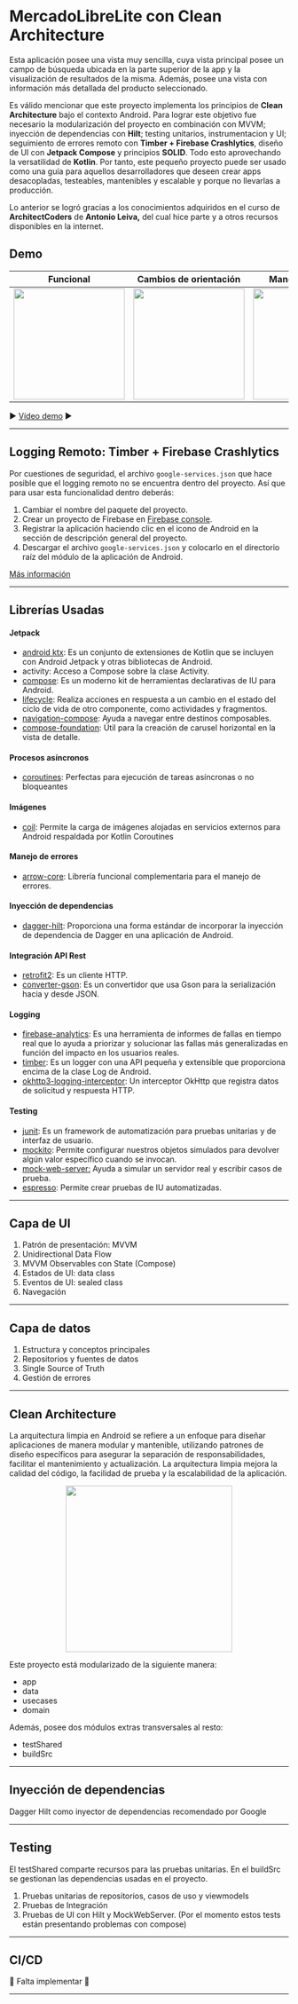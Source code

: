  # MercadoLibreLite con Clean Architecture

Esta aplicación posee una vista muy sencilla, cuya vista principal posee un campo de búsqueda ubicada en la parte superior de la app y la visualización de resultados de la misma. Además, posee una vista con información más detallada del producto seleccionado.

Es válido mencionar que este proyecto implementa los principios de **Clean Architecture** bajo el contexto Android. Para lograr este objetivo fue necesario la modularización del proyecto en combinación con MVVM; inyección de dependencias con **Hilt**; testing unitarios, instrumentacion y UI; seguimiento de errores remoto con **Timber + Firebase Crashlytics**, diseño de UI con **Jetpack Compose** y principios **SOLID**. Todo esto aprovechando la versatilidad de **Kotlin**. Por tanto, este pequeño proyecto puede ser usado como una guía para aquellos desarrolladores que deseen crear apps desacopladas, testeables, mantenibles y escalable y porque no llevarlas a producción.

Lo anterior se logró gracias a los conocimientos adquiridos en el curso de **ArchitectCoders** de **Antonio Leiva,** del cual hice parte y a otros recursos disponibles en la internet.

## Demo

| Funcional | Cambios de orientación | Manejo de errores
|--|--|--|
| <img src="images/part1.gif" width="200px"> | <img src="images/part2.gif" width="200px"> | <img src="images/part3.gif" width="200px"> | 


:arrow_forward: [Vídeo demo](https://youtu.be/MIb5NvRfV8k "Vídeo demo") :arrow_forward:

------------

## Logging Remoto: Timber + Firebase Crashlytics
Por cuestiones de seguridad, el archivo `google-services.json` que hace posible que el logging remoto no se encuentra dentro del proyecto. Así que para usar esta funcionalidad dentro deberás:

1. Cambiar el nombre del paquete del proyecto.
2. Crear un proyecto de Firebase en [Firebase console](http://https://console.firebase.google.com/?authuser=0 "Firebase console").
3. Registrar la aplicación haciendo clic en el icono de Android en la sección de descripción general del proyecto.
4. Descargar el archivo `google-services.json` y colocarlo en el directorio raíz del módulo de la aplicación de Android.

[Más información](https://proandroiddev.com/remote-logging-with-timber-and-firebase-realtime-database-a9dfbe66284c "Más información")

------------

## Librerías Usadas 

#### Jetpack
- [android ktx](https://developer.android.com/kotlin/ktx "android ktx"): Es un conjunto de extensiones de Kotlin que se incluyen con Android Jetpack y otras bibliotecas de Android.
- activity: Acceso a Compose sobre la clase Activity.
- [compose](https://developer.android.com/jetpack/androidx/releases/compose?hl=en "compose"): Es un moderno kit de herramientas declarativas de IU para Android.
- [lifecycle](https://developer.android.com/jetpack/androidx/releases/lifecycle "lifecycle"): Realiza  acciones en respuesta a un cambio en el estado del ciclo de vida de otro componente, como actividades y fragmentos.
- [navigation-compose](https://developer.android.com/jetpack/compose/navigation "navigation-compose"): Ayuda a navegar entre destinos composables. 
- [compose-foundation](https://developer.android.com/jetpack/androidx/releases/compose-foundation "compose-foundation"):  Útil para la creación de carusel horizontal en la vista de detalle.

#### Procesos asíncronos
- [coroutines](https://kotlinlang.org/docs/coroutines-overview.html "coroutines"): Perfectas para ejecución de tareas asíncronas o no bloqueantes


#### Imágenes
-  [coil](https://coil-kt.github.io/coil/ "coil"): Permite la carga de imágenes alojadas en servicios externos para Android respaldada por Kotlin Coroutines

#### Manejo de errores
- [arrow-core](https://arrow-kt.io/docs/core/ "arrow-core"): Librería funcional complementaria para el manejo de errores.

#### Inyección de dependencias
- [dagger-hilt](https://dagger.dev/hilt/ "dagger-hilt"): Proporciona una forma estándar de incorporar la inyección de dependencia de Dagger en una aplicación de Android.

#### Integración API Rest 
- [retrofit2](https://square.github.io/retrofit/ "retrofit2"): Es un cliente HTTP.
- [converter-gson](https://github.com/square/retrofit/tree/master/retrofit-converters/gson "converter-gson"): Es un convertidor que usa Gson para la serialización hacia y desde JSON.

#### Logging
- [firebase-analytics](https://firebase.google.com/products/analytics/ "firebase-analytics"): Es una herramienta de informes de fallas en tiempo real que lo ayuda a priorizar y solucionar las fallas más generalizadas en función del impacto en los usuarios reales.
- [timber](https://github.com/JakeWharton/timber "timber"): Es un logger con una API pequeña y extensible que proporciona encima de la clase Log de Android.
- [okhttp3-logging-interceptor](https://github.com/square/okhttp/tree/master/okhttp-logging-interceptor "logging-interceptor"): Un interceptor OkHttp que registra datos de solicitud y respuesta HTTP.

#### Testing
- [junit](https://junit.org/junit4/ "junit"): Es un framework de automatización para pruebas unitarias y de interfaz de usuario.
- [mockito](https://site.mockito.org/ "mockito"): Permite configurar nuestros objetos simulados para devolver algún valor específico cuando se invocan.
- [mock-web-server:](https://github.com/square/okhttp/tree/master/mockwebserver "mock-web-server:") Ayuda a simular un servidor real y escribir casos de prueba.
- [espresso](https://developer.android.com/training/testing/espresso "espresso"): Permite crear pruebas de IU automatizadas.


------------

## Capa de UI

1. Patrón de presentación: MVVM
2. Unidirectional Data Flow
3. MVVM Observables con State (Compose)
4. Estados de UI: data class
5. Eventos de UI: sealed class
6. Navegación

------------

## Capa de datos

1. Estructura y conceptos principales
2. Repositorios  y fuentes de datos
3. Single Source of Truth
4. Gestión de errores

------------

## Clean Architecture

La arquitectura limpia en Android se refiere a un enfoque para diseñar aplicaciones de manera modular y mantenible, utilizando patrones de diseño específicos para asegurar la separación de responsabilidades, facilitar el mantenimiento y actualización. La arquitectura limpia mejora la calidad del código, la facilidad de prueba y la escalabilidad de la aplicación.

<p align="center">
  <img src="/images/clean_architecture_es.png" height="300" width="300"/>
</p>

Este proyecto está modularizado de la siguiente manera:

- app
- data
- usecases
- domain

Además, posee dos módulos extras transversales al resto:

- testShared
- buildSrc

------------

## Inyección de dependencias

Dagger Hilt como inyector de dependencias recomendado por Google

------------

## Testing

El testShared comparte recursos para las pruebas unitarias. 
En el buildSrc se gestionan las dependencias usadas en el proyecto.

1. Pruebas unitarias de repositorios, casos de uso y viewmodels
2. Pruebas de Integración
3. Pruebas de UI con Hilt y MockWebServer. (Por el momento estos tests están presentando problemas con compose)

-------

## CI/CD

:construction: Falta implementar :construction:

-------

